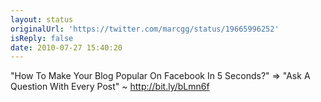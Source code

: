 ```yaml
---
layout: status
originalUrl: 'https://twitter.com/marcgg/status/19665996252'
isReply: false
date: 2010-07-27 15:40:20
---
```


"How To Make Your Blog Popular On Facebook In 5 Seconds?" =&gt; "Ask A Question With Every Post" ~ http://bit.ly/bLmn6f
